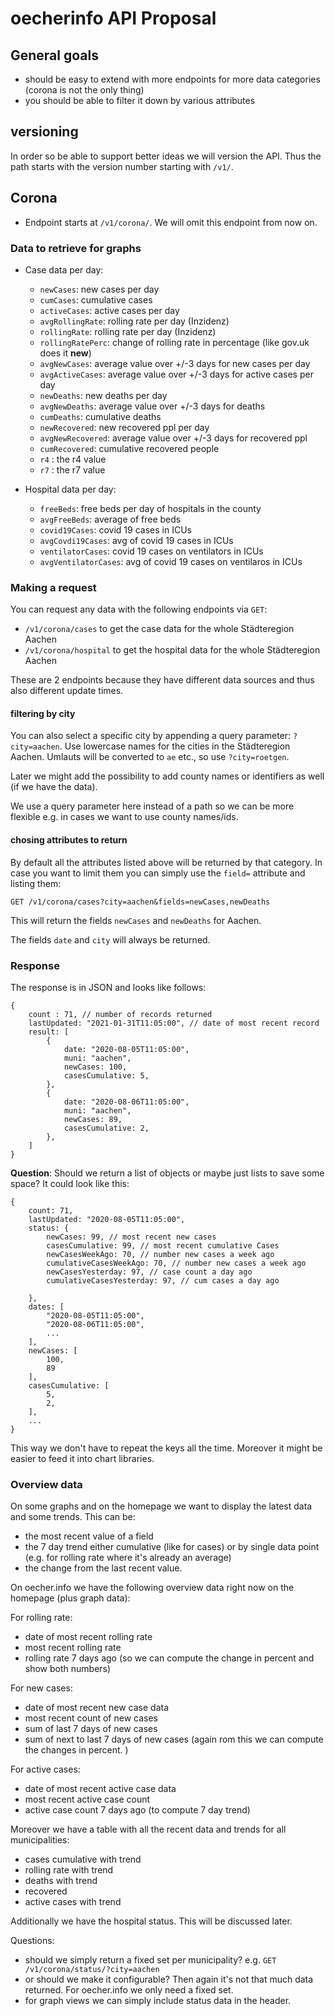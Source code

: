 # oecherinfo API Proposal

## General goals

- should be easy to extend with more endpoints for more data categories (corona is not the only thing)
- you should be able to filter it down by various attributes



## versioning

In order so be able to support better ideas we will version the API.
Thus the path starts with the version number starting with `/v1/`.


## Corona

- Endpoint starts at `/v1/corona/`. We will omit this endpoint from now on. 

### Data to retrieve for graphs

- Case data per day:
    - `newCases`: new cases per day
    - `cumCases`: cumulative cases
    - `activeCases`: active cases per day
    - `avgRollingRate`: rolling rate per day (Inzidenz)
    - `rollingRate`: rolling rate per day (Inzidenz)
    - `rollingRatePerc`: change of rolling rate in percentage (like gov.uk does it **new**)
    - `avgNewCases`: average value over +/-3 days for new cases per day
    - `avgActiveCases`: average value over +/-3 days for active cases per day
    - `newDeaths`: new deaths per day
    - `avgNewDeaths`: average value over +/-3 days for deaths
    - `cumDeaths`: cumulative deaths
    - `newRecovered`: new recovered ppl per day
    - `avgNewRecovered`: average value over +/-3 days for recovered ppl
    - `cumRecovered`: cumulative recovered people
    - `r4` : the r4 value
    - `r7` : the r7 value

- Hospital data per day:
    - `freeBeds`: free beds per day of hospitals in the county
    - `avgFreeBeds`: average of free beds
    - `covid19Cases`: covid 19 cases in ICUs
    - `avgCovdi19Cases`: avg of covid 19 cases in ICUs
    - `ventilatorCases`: covid 19 cases on ventilators in ICUs
    - `avgVentilatorCases`: avg of covid 19 cases on ventilaros in ICUs

### Making a request

You can request any data with the following endpoints via `GET`:

- `/v1/corona/cases` to get the case data for the whole Städteregion Aachen
- `/v1/corona/hospital` to get the hospital data for the whole Städteregion Aachen

These are 2 endpoints because they have different data sources and thus also different update times. 

#### filtering by city

You can also select a specific city by appending a query parameter: `?city=aachen`.
 Use lowercase names for the cities in the Städteregion Aachen. Umlauts will be converted to `ae` etc., so use `?city=roetgen`. 

 Later we might add the possibility to add county names or identifiers as well (if we have the data).

 We use a query parameter here instead of a path so we can be more flexible e.g. in cases we want to use county names/ids. 


#### chosing attributes to return

By default all the attributes listed above will be returned by that category. In case you want to limit them you can simply use the `field=` attribute and listing them:

```
GET /v1/corona/cases?city=aachen&fields=newCases,newDeaths
```

This will return the fields `newCases` and `newDeaths` for Aachen.

The fields `date` and `city` will always be returned.

### Response

The response is in JSON and looks like follows:


```
{
    count : 71, // number of records returned
    lastUpdated: "2021-01-31T11:05:00", // date of most recent record
    result: [
        {
            date: "2020-08-05T11:05:00",
            muni: "aachen",
            newCases: 100,
            casesCumulative: 5,
        },
        {
            date: "2020-08-06T11:05:00",
            muni: "aachen",
            newCases: 89,
            casesCumulative: 2,
        },
    ]
}
```

**Question**: Should we return a list of objects or maybe just lists to save some space? It could look like this:

```
{
    count: 71,
    lastUpdated: "2020-08-05T11:05:00",
    status: {
        newCases: 99, // most recent new cases
        casesCumulative: 99, // most recent cumulative Cases
        newCasesWeekAgo: 70, // number new cases a week ago 
        cumulativeCasesWeekAgo: 70, // number new cases a week ago 
        newCasesYesterday: 97, // case count a day ago
        cumulativeCasesYesterday: 97, // cum cases a day ago

    },
    dates: [
        "2020-08-05T11:05:00",
        "2020-08-06T11:05:00",
        ...
    ],
    newCases: [
        100,
        89
    ],
    casesCumulative: [
        5,
        2,
    ],
    ...
}
```

This way we don't have to repeat the keys all the time. Moreover it might be easier to feed it into chart libraries.


### Overview data

On some graphs and on the homepage we want to display the latest data and some trends. This can be:

- the most recent value of a field
- the 7 day trend either cumulative (like for cases) or by single data point (e.g. for rolling rate where it's already an average)
- the change from the last recent value.

On oecher.info we have the following overview data right now on the homepage (plus graph data):

For rolling rate:

- date of most recent rolling rate
- most recent rolling rate
- rolling rate 7 days ago (so we can compute the change in percent and show both numbers)


For new cases:
- date of most recent new case data
- most recent count of new cases
- sum of last 7 days of new cases
- sum of next to last 7 days of new cases (again rom this we can compute the changes in percent. )


For active cases:
- date of most recent active case data
- most recent active case count
- active case count 7 days ago (to compute 7 day trend)

Moreover we have a table with all the recent data and trends for all municipalities:

- cases cumulative with trend
- rolling rate with trend
- deaths with trend
- recovered
- active cases with trend

Additionally we have the hospital status. This will be discussed later. 

Questions: 

- should we simply return a fixed set per municipality? e.g. `GET /v1/corona/status/?city=aachen`
- or should we make it configurable? Then again it's not that much data returned. For oecher.info we only need a fixed set. 
- for graph views we can simply include status data in the header. 







 









    
